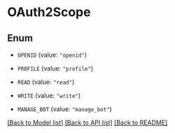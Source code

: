 # OAuth2Scope

## Enum


* `OPENID` (value: `"openid"`)

* `PROFILE` (value: `"profile"`)

* `READ` (value: `"read"`)

* `WRITE` (value: `"write"`)

* `MANAGE_BOT` (value: `"manage_bot"`)


[[Back to Model list]](../README.md#documentation-for-models) [[Back to API list]](../README.md#documentation-for-api-endpoints) [[Back to README]](../README.md)


